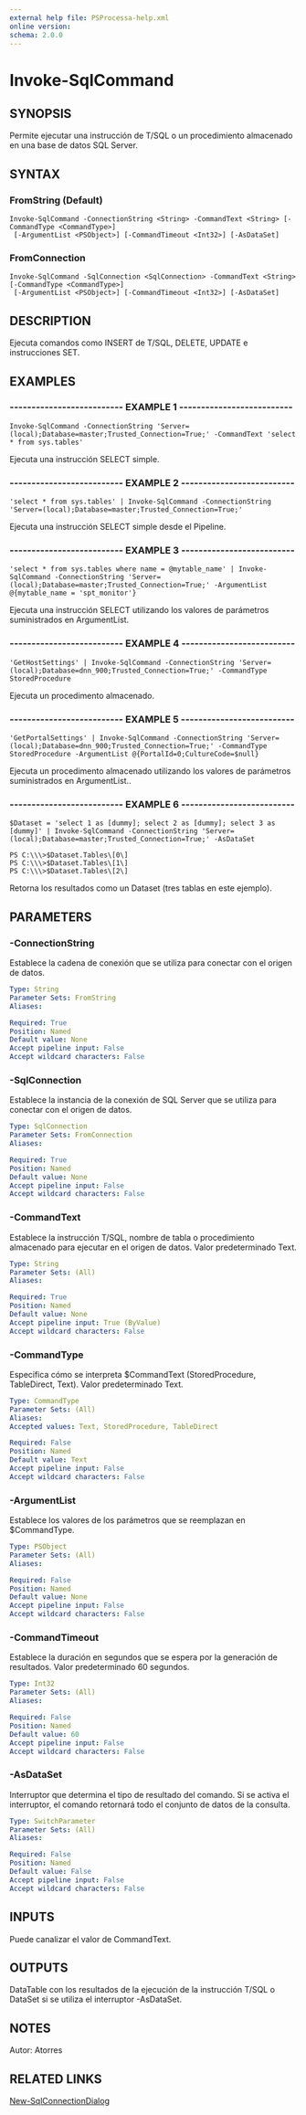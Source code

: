 ```yaml
---
external help file: PSProcessa-help.xml
online version: 
schema: 2.0.0
---
```


# Invoke-SqlCommand

## SYNOPSIS
Permite ejecutar una instrucción de T/SQL o un procedimiento almacenado en una base de datos SQL Server.

## SYNTAX

### FromString (Default)
```
Invoke-SqlCommand -ConnectionString <String> -CommandText <String> [-CommandType <CommandType>]
 [-ArgumentList <PSObject>] [-CommandTimeout <Int32>] [-AsDataSet]
```

### FromConnection
```
Invoke-SqlCommand -SqlConnection <SqlConnection> -CommandText <String> [-CommandType <CommandType>]
 [-ArgumentList <PSObject>] [-CommandTimeout <Int32>] [-AsDataSet]
```

## DESCRIPTION
Ejecuta comandos como INSERT de T/SQL, DELETE, UPDATE e instrucciones SET.

## EXAMPLES

### -------------------------- EXAMPLE 1 --------------------------
```
Invoke-SqlCommand -ConnectionString 'Server=(local);Database=master;Trusted_Connection=True;' -CommandText 'select * from sys.tables'
```

Ejecuta una instrucción SELECT simple.

### -------------------------- EXAMPLE 2 --------------------------
```
'select * from sys.tables' | Invoke-SqlCommand -ConnectionString 'Server=(local);Database=master;Trusted_Connection=True;'
```

Ejecuta una instrucción SELECT simple desde el Pipeline.

### -------------------------- EXAMPLE 3 --------------------------
```
'select * from sys.tables where name = @mytable_name' | Invoke-SqlCommand -ConnectionString 'Server=(local);Database=master;Trusted_Connection=True;' -ArgumentList @{mytable_name = 'spt_monitor'}
```

Ejecuta una instrucción SELECT utilizando los valores de parámetros suministrados en ArgumentList.

### -------------------------- EXAMPLE 4 --------------------------
```
'GetHostSettings' | Invoke-SqlCommand -ConnectionString 'Server=(local);Database=dnn_900;Trusted_Connection=True;' -CommandType StoredProcedure
```

Ejecuta un procedimento almacenado.

### -------------------------- EXAMPLE 5 --------------------------
```
'GetPortalSettings' | Invoke-SqlCommand -ConnectionString 'Server=(local);Database=dnn_900;Trusted_Connection=True;' -CommandType StoredProcedure -ArgumentList @{PortalId=0;CultureCode=$null}
```

Ejecuta un procedimento almacenado utilizando los valores de parámetros suministrados en ArgumentList..

### -------------------------- EXAMPLE 6 --------------------------
```
$Dataset = 'select 1 as [dummy]; select 2 as [dummy]; select 3 as [dummy]' | Invoke-SqlCommand -ConnectionString 'Server=(local);Database=master;Trusted_Connection=True;' -AsDataSet

PS C:\\\>$Dataset.Tables\[0\]
PS C:\\\>$Dataset.Tables\[1\]
PS C:\\\>$Dataset.Tables\[2\]
```
Retorna los resultados como un Dataset (tres tablas en este ejemplo).

## PARAMETERS

### -ConnectionString
Establece la cadena de conexión que se utiliza para conectar con el origen de datos.

```yaml
Type: String
Parameter Sets: FromString
Aliases: 

Required: True
Position: Named
Default value: None
Accept pipeline input: False
Accept wildcard characters: False
```

### -SqlConnection
Establece la instancia de la conexión de SQL Server que se utiliza para conectar con el origen de datos.

```yaml
Type: SqlConnection
Parameter Sets: FromConnection
Aliases: 

Required: True
Position: Named
Default value: None
Accept pipeline input: False
Accept wildcard characters: False
```

### -CommandText
Establece la instrucción T/SQL, nombre de tabla o procedimiento almacenado para ejecutar en el origen de datos.
Valor predeterminado Text.

```yaml
Type: String
Parameter Sets: (All)
Aliases: 

Required: True
Position: Named
Default value: None
Accept pipeline input: True (ByValue)
Accept wildcard characters: False
```

### -CommandType
Especifica cómo se interpreta $CommandText (StoredProcedure, TableDirect, Text).
Valor predeterminado Text.

```yaml
Type: CommandType
Parameter Sets: (All)
Aliases: 
Accepted values: Text, StoredProcedure, TableDirect

Required: False
Position: Named
Default value: Text
Accept pipeline input: False
Accept wildcard characters: False
```

### -ArgumentList
Establece los valores de los parámetros que se reemplazan en $CommandType.

```yaml
Type: PSObject
Parameter Sets: (All)
Aliases: 

Required: False
Position: Named
Default value: None
Accept pipeline input: False
Accept wildcard characters: False
```

### -CommandTimeout
Establece la duración en segundos que se espera por la generación de resultados.
Valor predeterminado 60 segundos.

```yaml
Type: Int32
Parameter Sets: (All)
Aliases: 

Required: False
Position: Named
Default value: 60
Accept pipeline input: False
Accept wildcard characters: False
```

### -AsDataSet
Interruptor que determina el tipo de resultado del comando.
Si se activa el interruptor, el comando retornará todo el conjunto de datos de la consulta.

```yaml
Type: SwitchParameter
Parameter Sets: (All)
Aliases: 

Required: False
Position: Named
Default value: False
Accept pipeline input: False
Accept wildcard characters: False
```

## INPUTS

Puede canalizar el valor de CommandText.

## OUTPUTS

DataTable con los resultados de la ejecución de la instrucción T/SQL o DataSet si se utiliza el interruptor -AsDataSet.

## NOTES
Autor: Atorres

## RELATED LINKS

[New-SqlConnectionDialog](New-SqlConnectionDialog.md)

